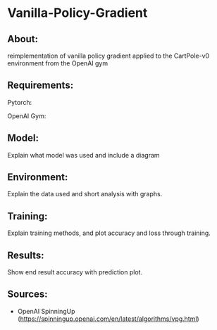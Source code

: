 # Vanilla-Policy-Gradient

## About:
reimplementation of vanilla policy gradient applied to the CartPole-v0 environment from the OpenAI gym<br/>

## Requirements:

Pytorch: <br/>

OpenAI Gym: <br/>

## Model:

Explain what model was used and include a diagram

## Environment:

Explain the data used and short analysis with graphs.

## Training:

Explain training methods, and plot accuracy and loss through training.

## Results:

Show end result accuracy with prediction plot.

## Sources:

* OpenAI SpinningUp (https://spinningup.openai.com/en/latest/algorithms/vpg.html)
